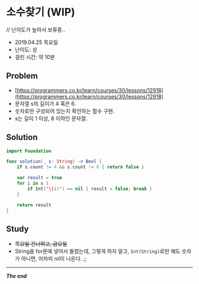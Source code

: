 # 소수찾기 (WIP)
// 난이도가 높아서 보류중..

- 2019.04.25 목요일
- 난이도: 상
- 걸린 시간: 약 10분

## Problem
* [https://programmers.co.kr/learn/courses/30/lessons/12918](https://programmers.co.kr/learn/courses/30/lessons/12918)
*  문자열 s의 길이가 4 혹은 6.
*  숫자로만 구성되어 있는지 확인하는 함수 구현.
*  s는 길이 1 이상, 8 이하인 문자열.


## Solution

```swift
import Foundation

func solution(_ s: String) -> Bool {
    if s.count != 4 && s.count != 6 { return false }

    var result = true
    for i in s {
        if Int("\(i)") == nil { result = false; break }
    }

    return result
}
```

## Study
- ~~목요일 건너뛰고, 금요일~~
- String을 for문에 넣어서 돌렸는데, 그렇게 하지 말고, `Int(String)`로만 해도 숫자가 아니면, 어차피 nil이 나온다. ;;

---
***The end***